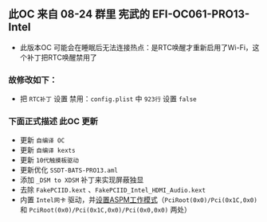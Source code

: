 ## 此OC 来自 **08-24** 群里 宪武的 EFI-OC061-PRO13-Intel
- 此版本OC 可能会在睡眠后无法连接热点：是RTC唤醒才重新启用了Wi-Fi，这个补丁把RTC唤醒禁用了
### 故修改如下：
- 把 `RTC补丁` 设置 禁用：`config.plist` 中 `923行` 设置 `false`

### 下面正式描述 此OC 更新
- 更新 `自编译 OC`
- 更新 `自编译 kexts`
- 更新 `10代触摸板驱动`
- 更新优化 `SSDT-BATS-PRO13.aml`
- 添加 `_DSM to XDSM` 补丁来实现屏蔽独显
- 去除 `FakePCIID.kext` 、`FakePCIID_Intel_HDMI_Audio.kext`
- 内置 `Intel网卡` 驱动，并[设置ASPM工作模式](https://github.com/daliansky/OC-little/tree/master/01-%E5%85%B3%E4%BA%8EAOAC/01-5-%E8%AE%BE%E7%BD%AEASPM%E5%B7%A5%E4%BD%9C%E6%A8%A1%E5%BC%8F)（`PciRoot(0x0)/Pci(0x1C,0x0)` 和 `PciRoot(0x0)/Pci(0x1C,0x0)/Pci(0x0,0x0)` 两处）